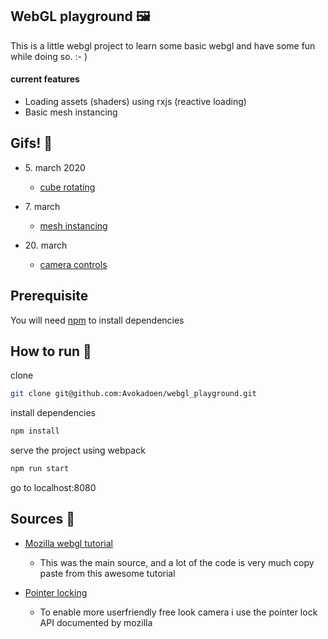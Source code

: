 ## WebGL playground 🖼️
This is a little webgl project to learn some basic webgl and have some fun while doing so. :- )

#### current features
- Loading assets (shaders) using rxjs (reactive loading)
- Basic mesh instancing

## Gifs! 👀
- 5\. march 2020

    - [cube rotating](https://i.imgur.com/LlpKd7a)

- 7\. march

    - [mesh instancing](https://i.imgur.com/qNgp9qT)

- 20\. march 
    - [camera controls](https://i.imgur.com/g1pTJ97)

## Prerequisite
You will need [npm](https://www.npmjs.com/get-npm) to install dependencies

## How to run 🚀
clone
```bash
git clone git@github.com:Avokadoen/webgl_playground.git
```

install dependencies
```bash
npm install
```

serve the project using webpack
```bash
npm run start
```

go to localhost:8080 


## Sources 📖
- [Mozilla webgl tutorial](https://developer.mozilla.org/en-US/docs/Web/API/WebGL_API/Tutorial/Getting_started_with_WebGL)
    - This was the main source, and a lot of the code is very much copy paste from this awesome tutorial

- [Pointer locking](https://developer.mozilla.org/en-US/docs/Web/API/Pointer_Lock_API)
    - To enable more userfriendly free look camera i use the pointer lock API documented by mozilla 